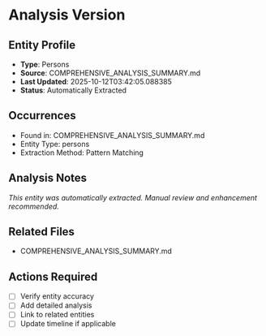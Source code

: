 # Analysis Version

## Entity Profile
- **Type**: Persons
- **Source**: COMPREHENSIVE_ANALYSIS_SUMMARY.md
- **Last Updated**: 2025-10-12T03:42:05.088385
- **Status**: Automatically Extracted

## Occurrences
- Found in: COMPREHENSIVE_ANALYSIS_SUMMARY.md
- Entity Type: persons
- Extraction Method: Pattern Matching

## Analysis Notes
*This entity was automatically extracted. Manual review and enhancement recommended.*

## Related Files
- COMPREHENSIVE_ANALYSIS_SUMMARY.md

## Actions Required
- [ ] Verify entity accuracy
- [ ] Add detailed analysis
- [ ] Link to related entities
- [ ] Update timeline if applicable
